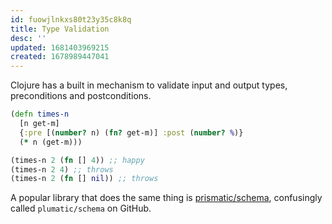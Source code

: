 ```yaml
---
id: fuowjlnkxs80t23y35c8k8q
title: Type Validation
desc: ''
updated: 1681403969215
created: 1678989447041
---
```


Clojure has a built in mechanism to validate input and output types, preconditions and postconditions.


```clojure
(defn times-n
  [n get-m]
  {:pre [(number? n) (fn? get-m)] :post (number? %)}
  (* n (get-m)))

(times-n 2 (fn [] 4)) ;; happy
(times-n 2 4) ;; throws
(times-n 2 (fn [] nil)) ;; throws
```

A popular library that does the same thing is [prismatic/schema](https://github.com/plumatic/schema), confusingly called `plumatic/schema` on GitHub. 